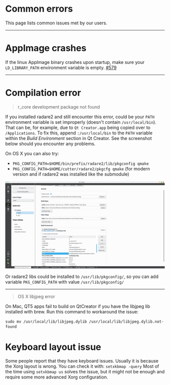 # Common errors

This page lists common issues met by our users.

---

# AppImage crashes


If the linux AppImage binary crashes upon startup, make sure your `LD_LIBRARY_PATH` environment variable is empty. [#579](https://github.com/radareorg/cutter/issues/579)

---

# Compilation error
> r_core development package not found

If you installed radare2 and still encounter this error, could be your `PATH` environment variable is set improperly (doesn't contain `/usr/local/bin`). That can be, for example, due to `Qt Creator.app` being copied over to `/Applications`.
To fix this, append `:/usr/local/bin` to the `PATH` variable within the *Build Environment* section in Qt Creator. See the screenshot below should you encounter any problems.

On OS X you can also try:

- `PKG_CONFIG_PATH=$HOME/bin/prefix/radare2/lib/pkgconfig qmake`
- `PKG_CONFIG_PATH=$HOME/cutter/radare2/pkgcfg qmake` (for modern version and if radare2 was installed like the submodule)

<img src="images/cutter_path_settings.png" alt="Cutter screenshot">

Or radare2 libs could be installed to `/usr/lib/pkgconfig/`, so you can add variable `PKG_CONFIG_PATH` with value `/usr/lib/pkgconfig/`

---

> OS X libjpeg error

On Mac, QT5 apps fail to build on QtCreator if you have the libjpeg lib installed with brew. Run this command to workaround the issue:
```
sudo mv /usr/local/lib/libjpeg.dylib /usr/local/lib/libjpeg.dylib.not-found
```

# Keyboard layout issue
Some people report that they have keyboard issues. Usually it is because the Xorg layout is wrong. You can check it with:
```setxkbmap -query``` Most of the time using ```setxkbmap us``` solves the issue, but it might not be enough and require some more advanced Xorg configuration. 
